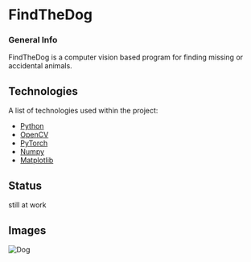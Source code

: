 # FindTheDog

### General Info
FindTheDog is a computer vision based program for finding missing or accidental animals.

## Technologies
A list of technologies used within the project:
* [Python](https://python.org/)
* [OpenCV](https://opencv.org/)
* [PyTorch](https://pytorch.org/)
* [Numpy](https://numpy.org/)
* [Matplotlib](https://matplotlib.org/)

## Status
still at work

## Images


![Dog](https://user-images.githubusercontent.com/65247410/134510776-c3e1574b-0d4c-4ea1-a937-3825157f3d57.PNG)
